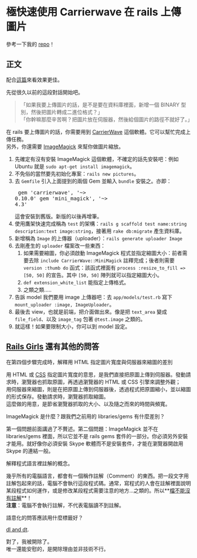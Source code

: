# 極快速使用 Carrierwave 在 rails 上傳圖片

參考一下我的 [repo](https://github.com/iigmir/rails-32-help)！

## 正文

配合[這篇](https://code.tutsplus.com/tutorials/rails-image-upload-using-carrierwave-in-a-rails-app--cms-25183)來看效果更佳。

先從很久以前的這段對話開始吧。

> 「如果我要上傳圖片的話，是不是要在資料庫裡面，新增一個 BINARY 型別，然後把圖片轉成二進位格式？」  
> 「你幹嘛那麼辛苦啊？把圖片放在伺服器，然後給個圖片的路徑不就好了。」

在 rails 要上傳圖片的話，你需要用到 [CarrierWave](https://github.com/carrierwaveuploader/carrierwave) 這個軟體。它可以幫忙完成上傳任務。  
另外，你還需要 [ImageMagick](http://www.imagemagick.org/script/index.php) 來幫你做圖片縮放。

1. 先確定有沒有安裝 ImageMagick 這個軟體，不確定的話先安裝吧：例如 Ubuntu 就是 `sudo apt-get install imagemagick`。
2. 不免俗的當然要先初始化專案：`rails new pictures`。
3. 去 `Gemfile` 引入上面提到的兩個 Gem 並輸入 `bundle` 安裝之。亦即： <pre>
gem 'carrierwave', '~> 0.10.0'
gem 'mini_magick', '~> 4.3'</pre>這會安裝到舊版。新版的以後再增筆。
4. 使用鷹架快速完成稱為 `test` 的架構：`rails g scaffold test name:string description:text image:string`，接著用 `rake db:migrate` 產生資料庫。
5. 新增稱為 `Image` 的上傳器（uploader）：`rails generate uploader Image`
6. 去剛產生的 `uploader` 檔案改一些東西：
    1. 如果需要縮圖，你必須啟動 ImageMagick 程式並指定縮圖大小：前者需要去除 `include CarrierWave::MiniMagick` 註釋完成；後者則需要 `version :thumb do` 函式：該函式裡面有 `process :resize_to_fill => [50, 50]` 的宣告。其中 `[50, 50]` 陣列就可以指定縮圖大小。
    2. `def extension_white_list` 能指定上傳格式。
    3. 之類之類.....
7. 告訴 model 我們要用 image 上傳器吧：去 `app/models/test.rb` 寫下 `mount_uploader :image, ImageUploader`。
8. 最後去 view，也就是前端，把介面做出來。像是把 `text_area` 變成 `file_field`、以及 `image_tag` 包著 `@test.image` 之類的。
9. 就這樣！如果要限制大小，你可以到 model 設定。

## [Rails Girls](http://railsgirls.tw/thumbnails) 還有其他的問答

在第四個步驟完成時，解釋用 HTML 指定圖片寬度與伺服器來縮圖的差別

用 HTML 或 [CSS](https://developer.mozilla.org/en-US/docs/Web/CSS/width) 指定圖片寬度的意思，是我們直接把原圖上傳到伺服器。發動請求時，瀏覽器也抓取原圖，再透過瀏覽器的 HTML 或 CSS 引擎來調整外觀；  
用伺服器來縮圖，則是在把原圖上傳到伺服器後，透過程式把原圖縮小，並以縮圖的形式保存。發動請求時，瀏覽器抓取縮圖。  
這麼做的用意，是節省瀏覽器抓取的大小、以及隨之而來的時間與頻寬。

ImageMagick 是什麼？跟我們之前用的 libraries/gems 有什麼差別？

第一個問題前面講過了不贅述。第二個問題：ImageMagick 並不在 libraries/gems 裡面，所以它並不是 rails gems 套件的一部分。你必須另外安裝才能用。就好像你必須安裝 Skype 軟體而不是安裝套件，才能在瀏覽器開啟用 Skype 的連結一般。

解釋程式語言裡註解的概念。

幾乎所有的電腦語言，都會有一個稱作註解（Comment）的東西。把一段文字用註解包起來的話，電腦不會執行這段程式碼。通常，寫程式的人會在註解裡面說明某段程式如何運作，或是修改某段程式需要注意的地方...之類的。所以**[檔不能沒有註解](https://www.ptt.cc/bbs/joke/M.1444278263.A.2AD.html)**！  
**注意**：電腦不會執行註解，不代表電腦讀不到註解。

語意化的問答應該用什麼標籤好？

[dl and dt](https://stackoverflow.com/questions/513888/semantic-html-markup-for-faqs).

對了，我被開除了。  
唯一還能安慰的，是開除理由並非技術不行。
